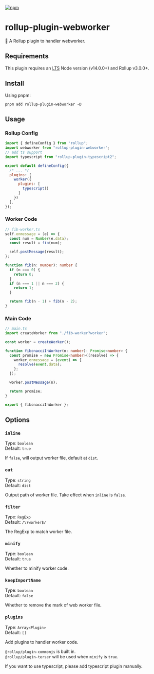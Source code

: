 [npm]: https://img.shields.io/npm/v/rollup-plugin-webworker
[npm-url]: https://www.npmjs.com/package/rollup-plugin-webworker

[![npm][npm]][npm-url]

# rollup-plugin-webworker

🍣 A Rollup plugin to handler webworker.

## Requirements

This plugin requires an [LTS](https://github.com/nodejs/Release) Node version (v14.0.0+) and Rollup v3.0.0+.

## Install

Using pnpm:

```console
pnpm add rollup-plugin-webworker -D
```

## Usage

### Rollup Config

```js
import { defineConfig } from "rollup";
import webworker from "rollup-plugin-webworker";
// add ts support
import typescript from "rollup-plugin-typescript2";

export default defineConfig({
  /* ... */
  plugins: [
    worker({
      plugins: [ 
        typescript() 
      ]
    })
  ],
});
```

### Worker Code

```ts
// fib-worker.ts
self.onmessage = (e) => {
  const num = Number(e.data);
  const result = fib(num);

  self.postMessage(result);
};

function fib(n: number): number {
  if (n === 0) {
    return 0;
  }
  if (n === 1 || n === 2) {
    return 1;
  }

  return fib(n - 1) + fib(n - 2);
}
```

### Main Code

```ts
// main.ts
import createWorker from "./fib-worker?worker";

const worker = createWorker();

function fibonacciInWorker(n: number): Promise<number> {
  const promise = new Promise<number>((resolve) => {
    worker.onmessage = (event) => {
      resolve(event.data);
    };
  });

  worker.postMessage(n);

  return promise;
}

export { fibonacciInWorker };
```

## Options

### `inline`

Type: `boolean` <br>
Default: `true`

If `false`, will output worker file, default at `dist`.

### `out`

Type: `string` <br>
Default: `dist`

Output path of worker file.
Take effect when `inline` is `false.`

### `filter`

Type: `RegExp` <br>
Default: `/\?worker$/`

The RegExp to match worker file.

### `minify`

Type: `boolean` <br>
Default: `true`

Whether to minify worker code.

### `keepImportName`

Type: `boolean` <br>
Default: `false`

Whether to remove the mark of web worker file.

### `plugins`

Type: `Array<Plugin>` <br>
Default: `[]`

Add plugins to handler worker code.

`@rollup/plugin-commonjs` is built in. <br>
`@rollup/plugin-terser` will be used when `minify` is `true`. <br>

If you want to use typescript, please add typescript plugin manually.